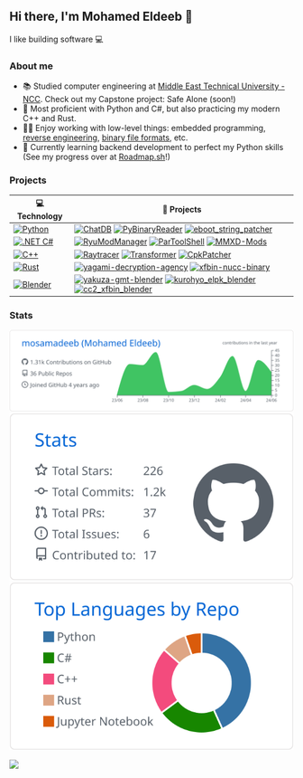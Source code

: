 ## Hi there, I'm Mohamed Eldeeb 👋

I like building software 💻

### About me
- 📚 Studied computer engineering at [Middle East Technical University - NCC](https://ncc.metu.edu.tr/). Check out my Capstone project: Safe Alone (soon!)
- 💪 Most proficient with Python and C#, but also practicing my modern C++ and Rust.
- 👨‍💻 Enjoy working with low-level things: embedded programming, [reverse engineering](https://github.com/mosamadeeb/YakuzaParless), [binary file formats](https://github.com/mosamadeeb/eboot_string_patcher), etc.
- 🧠 Currently learning backend development to perfect my Python skills (See my progress over at [Roadmap.sh](https://roadmap.sh/python?s=666ee8175a1e5ea6c270f1b9)!)

### Projects
<!-- https://github.com/gleich/profile_stack -->
<!-- START OF PROFILE STACK, DO NOT REMOVE -->
| 💻 **Technology** | 🚀 **Projects** |
| - | - |
| [![Python](https://img.shields.io/static/v1?label=&message=Python&color=3776AB&logo=python&logoColor=FFFFFF)](https://www.python.org/) | [![ChatDB](https://img.shields.io/static/v1?label=&message=ChatDB&color=000605&logo=github&logoColor=FFFFFF&labelColor=000605)](https://github.com/mosamadeeb/ChatDB) [![PyBinaryReader](https://img.shields.io/static/v1?label=&message=PyBinaryReader&color=000605&logo=github&logoColor=FFFFFF&labelColor=000605)](https://github.com/mosamadeeb/PyBinaryReader) [![eboot_string_patcher](https://img.shields.io/static/v1?label=&message=eboot_string_patcher&color=000605&logo=github&logoColor=FFFFFF&labelColor=000605)](https://github.com/mosamadeeb/eboot_string_patcher) |
| [![.NET C#](https://img.shields.io/static/v1?label=&message=C%23&color=512BD4&logo=dotnet&logoColor=FFFFFF)](https://dotnet.microsoft.com/en-us/) | [![RyuModManager](https://img.shields.io/static/v1?label=&message=RyuModManager&color=000605&logo=github&logoColor=FFFFFF&labelColor=000605)](https://github.com/mosamadeeb/RyuModManager) [![ParToolShell](https://img.shields.io/static/v1?label=&message=ParToolShell&color=000605&logo=github&logoColor=FFFFFF&labelColor=000605)](https://github.com/mosamadeeb/ParToolShell) [![MMXD-Mods](https://img.shields.io/static/v1?label=&message=MMXD-Mods&color=000605&logo=github&logoColor=FFFFFF&labelColor=000605)](https://github.com/mosamadeeb/MMXD-Mods/tree/main/Tangerine) |
| [![C++](https://img.shields.io/static/v1?label=&message=C%2B%2B&color=00599C&logo=cplusplus&logoColor=FFFFFF)](https://isocpp.org/) | [![Raytracer](https://img.shields.io/static/v1?label=&message=Raytracer&color=000605&logo=github&logoColor=FFFFFF&labelColor=000605)](https://github.com/mosamadeeb/Raytracer) [![Transformer](https://img.shields.io/static/v1?label=&message=Transformer&color=000605&logo=github&logoColor=FFFFFF&labelColor=000605)](https://github.com/mosamadeeb/Transformer) [![CpkPatcher](https://img.shields.io/static/v1?label=&message=CpkPatcher&color=000605&logo=github&logoColor=FFFFFF&labelColor=000605)](https://github.com/mosamadeeb/CpkPatcher) |
| [![Rust](https://img.shields.io/static/v1?label=&message=Rust&color=000000&logo=rust&logoColor=FFFFFF)](https://www.rust-lang.org/) | [![yagami-decryption-agency](https://img.shields.io/static/v1?label=&message=yagami-decryption-agency&color=000605&logo=github&logoColor=FFFFFF&labelColor=000605)](https://github.com/mosamadeeb/yagami-decryption-agency) [![xfbin-nucc-binary](https://img.shields.io/static/v1?label=&message=xfbin-nucc-binary&color=000605&logo=github&logoColor=FFFFFF&labelColor=000605)](https://github.com/mosamadeeb/xfbin-nucc-binary) |
| [![Blender](https://img.shields.io/static/v1?label=&message=Blender&color=E87D0D&logo=blender&logoColor=FFFFFF)](https://www.blender.org/) | [![yakuza-gmt-blender](https://img.shields.io/static/v1?label=&message=yakuza-gmt-blender&color=000605&logo=github&logoColor=FFFFFF&labelColor=000605)](https://github.com/mosamadeeb/yakuza-gmt-blender) [![kurohyo_elpk_blender](https://img.shields.io/static/v1?label=&message=kurohyo_elpk_blender&color=000605&logo=github&logoColor=FFFFFF&labelColor=000605)](https://github.com/mosamadeeb/kurohyo_elpk_blender) [![cc2_xfbin_blender](https://img.shields.io/static/v1?label=&message=cc2_xfbin_blender&color=000605&logo=github&logoColor=FFFFFF&labelColor=000605)](https://github.com/mosamadeeb/cc2_xfbin_blender) |
<!-- END OF PROFILE STACK, DO NOT REMOVE -->

### Stats

<!-- https://github.com/vn7n24fzkq/github-profile-summary-cards -->
[![](https://raw.githubusercontent.com/mosamadeeb/mosamadeeb/main/profile-summary-card-output/github/0-profile-details.svg)](https://github.com/vn7n24fzkq/github-profile-summary-cards)
[![](https://raw.githubusercontent.com/mosamadeeb/mosamadeeb/main/profile-summary-card-output/github/3-stats.svg)](https://github.com/vn7n24fzkq/github-profile-summary-cards) [![](https://raw.githubusercontent.com/mosamadeeb/mosamadeeb/main/profile-summary-card-output/github/1-repos-per-language.svg)](https://github.com/vn7n24fzkq/github-profile-summary-cards)

<!-- https://github.com/yhype -->
![](https://hit.yhype.me/github/profile?user_id=52977072)
